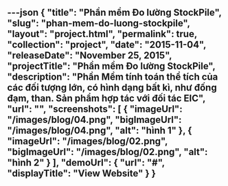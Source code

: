 ---json
{
    "title": "Phần mềm Đo lường StockPile",
    "slug": "phan-mem-do-luong-stockpile",
    "layout": "project.html",
    "permalink": true,
    "collection": "project",
    "date": "2015-11-04",
    "releaseDate": "November 25, 2015",
    "projectTitle": "Phần mềm Đo lường StockPile",
    "description": "Phần Mềm tính toán thể tích của các đối tượng lớn, có hình dạng bất kì, như đống đạm, than. Sản phẩm hợp tác với đối tác EIC",
    "url": "",
    "screenshots": [
        {
            "imageUrl": "/images/blog/04.png",
            "bigImageUrl": "/images/blog/04.png",
            "alt": "hình 1"
        },
        {
            "imageUrl": "/images/blog/02.png",
            "bigImageUrl": "/images/blog/02.png",
            "alt": "hình 2"
        }
    ],
    "demoUrl": {
        "url": "#",
        "displayTitle": "View Website"
    }
}
---
